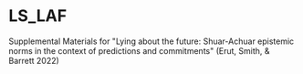 # LS_LAF
Supplemental Materials for 
"Lying about the future: Shuar-Achuar epistemic norms in the context of predictions and commitments"
(Erut, Smith, & Barrett 2022)
